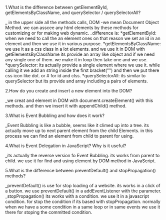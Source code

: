 1.What is the difference between getElementById, getElementsByClassName, and querySelector / querySelectorAll?

_ in the upper side all the methods calls, DOM -we mean Document Object Method. we can asscee any html elements by these methods for customizing or for making web dynamic.
_difference is: 
*getElementById: when we need to call the an element ones on that reason we set an id in an element and then we use it in various purpose.
*getElementsByClassName: we use it as a css class in a lot elements. and we use it in DOM with getElementsByClassName its provide an array like object and if we need any single one of them. we make it in loop then take one and we use.
*querySelector: its actually provide a single element where we use it. while calling it we add an string inside the first bracket("") and then we put there css icon like dot. or # for id and clss.
*querySelectorAll: its similar to querySelector but its provide and array including a pairs of elements.

2.How do you create and insert a new element into the DOM?

_we creat and element in DOM with document.createElement() with this methods. and then we insert it with appendChild() method.

3.What is Event Bubbling and how does it work?

_Event Bubbling is like a bubble, seems like it climed up into a tree. its actually move up to next parent element from the child Elements. in this process we can find an element from child to parent for using.

4.What is Event Delegation in JavaScript? Why is it useful?

_its actually the reverse version fo Event Bubbling. its works from parent to child.
we use it for find and using element by DOM method in JavaScript.

5.What is the difference between preventDefault() and stopPropagation() methods?

_preventDefault() is use for stop loading of a website. its works in a click of a button. we use preventDefault() in a addEventListener with the parameter.
_stopPropagation() its works with a condition. we use it in a javascript condition. for stop the condition if its based with stopPropagation.
normally when we have a some condition in a same loop or in same events we use it there for stoping the committed condition.

